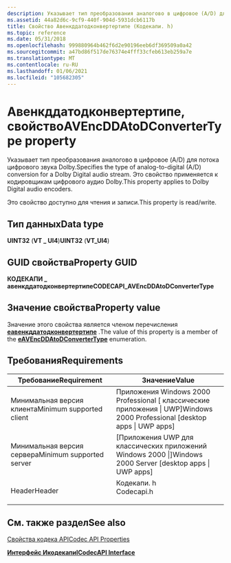 ```yaml
---
description: Указывает тип преобразования аналогово в цифровое (A/D) для потока цифрового звука Dolby. Это свойство применяется к кодировщикам цифрового аудио Dolby.
ms.assetid: 44a82d6c-9cf9-440f-904d-5931dcb6117b
title: Свойство Авенкддатодконвертертипе (Кодекапи. h)
ms.topic: reference
ms.date: 05/31/2018
ms.openlocfilehash: 999880964b462f6d2e90196eeb6df369509a0a42
ms.sourcegitcommit: a47bd86f517de76374e4fff33cfeb613eb259a7e
ms.translationtype: MT
ms.contentlocale: ru-RU
ms.lasthandoff: 01/06/2021
ms.locfileid: "105682305"
---
```

# <a name="avencddatodconvertertype-property"></a><span data-ttu-id="80a4d-104">Авенкддатодконвертертипе, свойство</span><span class="sxs-lookup"><span data-stu-id="80a4d-104">AVEncDDAtoDConverterType property</span></span>

<span data-ttu-id="80a4d-105">Указывает тип преобразования аналогово в цифровое (A/D) для потока цифрового звука Dolby.</span><span class="sxs-lookup"><span data-stu-id="80a4d-105">Specifies the type of analog-to-digital (A/D) conversion for a Dolby Digital audio stream.</span></span> <span data-ttu-id="80a4d-106">Это свойство применяется к кодировщикам цифрового аудио Dolby.</span><span class="sxs-lookup"><span data-stu-id="80a4d-106">This property applies to Dolby Digital audio encoders.</span></span>

<span data-ttu-id="80a4d-107">Это свойство доступно для чтения и записи.</span><span class="sxs-lookup"><span data-stu-id="80a4d-107">This property is read/write.</span></span>

## <a name="data-type"></a><span data-ttu-id="80a4d-108">Тип данных</span><span class="sxs-lookup"><span data-stu-id="80a4d-108">Data type</span></span>

<span data-ttu-id="80a4d-109">**UINT32** (**VT \_ UI4**)</span><span class="sxs-lookup"><span data-stu-id="80a4d-109">**UINT32** (**VT\_UI4**)</span></span>

## <a name="property-guid"></a><span data-ttu-id="80a4d-110">GUID свойства</span><span class="sxs-lookup"><span data-stu-id="80a4d-110">Property GUID</span></span>

<span data-ttu-id="80a4d-111">**КОДЕКАПИ \_ авенкддатодконвертертипе**</span><span class="sxs-lookup"><span data-stu-id="80a4d-111">**CODECAPI\_AVEncDDAtoDConverterType**</span></span>

## <a name="property-value"></a><span data-ttu-id="80a4d-112">Значение свойства</span><span class="sxs-lookup"><span data-stu-id="80a4d-112">Property value</span></span>

<span data-ttu-id="80a4d-113">Значение этого свойства является членом перечисления [**еавенкддатодконвертертипе**](/windows/win32/api/codecapi/ne-codecapi-eavencddatodconvertertype) .</span><span class="sxs-lookup"><span data-stu-id="80a4d-113">The value of this property is a member of the [**eAVEncDDAtoDConverterType**](/windows/win32/api/codecapi/ne-codecapi-eavencddatodconvertertype) enumeration.</span></span>

## <a name="requirements"></a><span data-ttu-id="80a4d-114">Требования</span><span class="sxs-lookup"><span data-stu-id="80a4d-114">Requirements</span></span>



| <span data-ttu-id="80a4d-115">Требование</span><span class="sxs-lookup"><span data-stu-id="80a4d-115">Requirement</span></span> | <span data-ttu-id="80a4d-116">Значение</span><span class="sxs-lookup"><span data-stu-id="80a4d-116">Value</span></span> |
|-------------------------------------|---------------------------------------------------------------------------------------|
| <span data-ttu-id="80a4d-117">Минимальная версия клиента</span><span class="sxs-lookup"><span data-stu-id="80a4d-117">Minimum supported client</span></span><br/> | <span data-ttu-id="80a4d-118">Приложения Windows 2000 Professional \[ классические приложения \| UWP\]</span><span class="sxs-lookup"><span data-stu-id="80a4d-118">Windows 2000 Professional \[desktop apps \| UWP apps\]</span></span><br/>                     |
| <span data-ttu-id="80a4d-119">Минимальная версия сервера</span><span class="sxs-lookup"><span data-stu-id="80a4d-119">Minimum supported server</span></span><br/> | <span data-ttu-id="80a4d-120">\[Приложения UWP для классических приложений Windows 2000 \|\]</span><span class="sxs-lookup"><span data-stu-id="80a4d-120">Windows 2000 Server \[desktop apps \| UWP apps\]</span></span><br/>                           |
| <span data-ttu-id="80a4d-121">Header</span><span class="sxs-lookup"><span data-stu-id="80a4d-121">Header</span></span><br/>                   | <dl> <span data-ttu-id="80a4d-122"><dt>Кодекапи. h</dt></span><span class="sxs-lookup"><span data-stu-id="80a4d-122"><dt>Codecapi.h</dt></span></span> </dl> |



## <a name="see-also"></a><span data-ttu-id="80a4d-123">См. также раздел</span><span class="sxs-lookup"><span data-stu-id="80a4d-123">See also</span></span>

<dl> <dt>

[<span data-ttu-id="80a4d-124">Свойства кодека API</span><span class="sxs-lookup"><span data-stu-id="80a4d-124">Codec API Properties</span></span>](codec-api-properties.md)
</dt> <dt>

[<span data-ttu-id="80a4d-125">**Интерфейс Икодекапи**</span><span class="sxs-lookup"><span data-stu-id="80a4d-125">**ICodecAPI Interface**</span></span>](/windows/desktop/api/Strmif/nn-strmif-icodecapi)
</dt> </dl>

 


